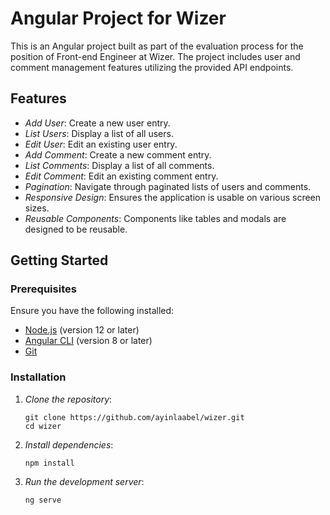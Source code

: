 # Angular Project for Wizer

This is an Angular project built as part of the evaluation process for the position of Front-end Engineer at Wizer. The project includes user and comment management features utilizing the provided API endpoints.

## Features

- _Add User_: Create a new user entry.
- _List Users_: Display a list of all users.
- _Edit User_: Edit an existing user entry.
- _Add Comment_: Create a new comment entry.
- _List Comments_: Display a list of all comments.
- _Edit Comment_: Edit an existing comment entry.
- _Pagination_: Navigate through paginated lists of users and comments.
- _Responsive Design_: Ensures the application is usable on various screen sizes.
- _Reusable Components_: Components like tables and modals are designed to be reusable.

## Getting Started

### Prerequisites

Ensure you have the following installed:

- [Node.js](https://nodejs.org/) (version 12 or later)
- [Angular CLI](https://angular.io/cli) (version 8 or later)
- [Git](https://git-scm.com/)

### Installation

1. _Clone the repository_:

   ```
   git clone https://github.com/ayinlaabel/wizer.git
   cd wizer
   ```

2. _Install dependencies_:

   ```
   npm install
   ```

3. _Run the development server_:
   ```
   ng serve
   ```
